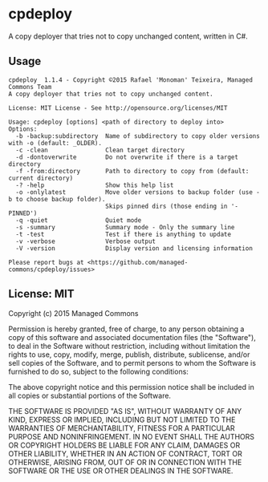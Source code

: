 cpdeploy
========

A copy deployer that tries not to copy unchanged content, written in C#.

Usage
-----

    cpdeploy  1.1.4 - Copyright ©2015 Rafael 'Monoman' Teixeira, Managed Commons Team
    A copy deployer that tries not to copy unchanged content.

    License: MIT License - See http://opensource.org/licenses/MIT

    Usage: cpdeploy [options] <path of directory to deploy into>
    Options:
      -b -backup:subdirectory  Name of subdirectory to copy older versions with -o (default: _OLDER).
      -c -clean                Clean target directory
      -d -dontoverwrite        Do not overwrite if there is a target directory
      -f -from:directory       Path to directory to copy from (default: current directory)
      -? -help                 Show this help list
      -o -onlylatest           Move older versions to backup folder (use -b to choose backup folder).
                               Skips pinned dirs (those ending in '-PINNED')
      -q -quiet                Quiet mode
      -s -summary              Summary mode - Only the summary line
      -t -test                 Test if there is anything to update
      -v -verbose              Verbose output
      -V -version              Display version and licensing information

    Please report bugs at <https://github.com/managed-commons/cpdeploy/issues>

License: MIT
------------

Copyright (c) 2015 Managed Commons

Permission is hereby granted, free of charge, to any person obtaining a copy
of this software and associated documentation files (the "Software"), to deal
in the Software without restriction, including without limitation the rights
to use, copy, modify, merge, publish, distribute, sublicense, and/or sell
copies of the Software, and to permit persons to whom the Software is
furnished to do so, subject to the following conditions:

The above copyright notice and this permission notice shall be included in all
copies or substantial portions of the Software.

THE SOFTWARE IS PROVIDED "AS IS", WITHOUT WARRANTY OF ANY KIND, EXPRESS OR
IMPLIED, INCLUDING BUT NOT LIMITED TO THE WARRANTIES OF MERCHANTABILITY,
FITNESS FOR A PARTICULAR PURPOSE AND NONINFRINGEMENT. IN NO EVENT SHALL THE
AUTHORS OR COPYRIGHT HOLDERS BE LIABLE FOR ANY CLAIM, DAMAGES OR OTHER
LIABILITY, WHETHER IN AN ACTION OF CONTRACT, TORT OR OTHERWISE, ARISING FROM,
OUT OF OR IN CONNECTION WITH THE SOFTWARE OR THE USE OR OTHER DEALINGS IN THE
SOFTWARE.
